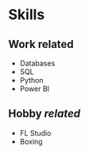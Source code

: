 # Skills

## Work **related**
- Databases
- SQL
- Python
- Power BI

## Hobby _related_
- FL Studio
- Boxing
